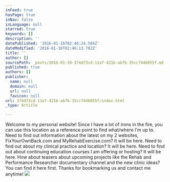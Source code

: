 ```yaml
---
inFeed: true
hasPage: true
inNav: false
inLanguage: null
starred: true
keywords: []
description: ''
datePublished: '2016-01-16T02:46:24.504Z'
dateModified: '2016-01-16T02:46:13.702Z'
title: ''
author: []
sourcePath: _posts/2016-01-16-374d73cd-11af-421b-ab7b-35cc7446055f.md
published: true
authors: []
publisher:
  name: null
  domain: null
  url: null
  favicon: null
url: 374d73cd-11af-421b-ab7b-35cc7446055f/index.html
_type: Article

---
```

Welcome to my personal website! Since I have a lot of irons in the fire, you can use this location as a reference point to find what/where I'm up to. Need to find out information about the latest on my 2 websites, FixYourOwnBack.com and MyRehabExercise.com? It will be here. Need to find out about my clinical practice and location? It will be here. Need to find out about continuing education courses I am offering or hosting? It will be here. How about teasers about upcoming projects like the Rehab and Performance Researcher documentary channel and the new clinic ideas? You can find it here first. Thanks for bookmarking us and contact me anytime! ![](https://the-grid-user-content.s3-us-west-2.amazonaws.com/7c0b25f1-0391-4174-929a-75b80920de78.jpg)